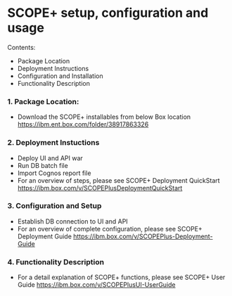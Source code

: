 # SCOPE+ setup, configuration and usage

Contents:

 * Package Location
 * Deployment Instructions
 * Configuration and Installation
 * Functionality Description


### 1. Package Location:

 * Download the SCOPE+ installables from below Box location 
  https://ibm.ent.box.com/folder/38917863326
  
### 2. Deployment Instuctions
 * Deploy UI and API war
 * Run DB batch file
 * Import Cognos report file
 * For an overview of steps, please see SCOPE+ Deployment QuickStart https://ibm.box.com/v/SCOPEPlusDeploymentQuickStart

### 3. Configuration and Setup
 * Establish DB connection to UI and API
 * For an overview of complete configuration, please see SCOPE+ Deployment Guide https://ibm.box.com/v/SCOPEPlus-Deployment-Guide

### 4. Functionality Description
 * For a detail explanation of SCOPE+ functions, please see SCOPE+ User Guide https://ibm.box.com/v/SCOPEPlusUI-UserGuide
